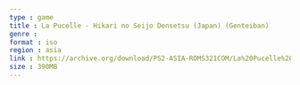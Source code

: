 ```yaml
---
type : game
title : La Pucelle - Hikari no Seijo Densetsu (Japan) (Genteiban)
genre : 
format : iso
region : asia
link : https://archive.org/download/PS2-ASIA-ROMS321COM/La%20Pucelle%20-%20Hikari%20no%20Seijo%20Densetsu%20%28Japan%29%20%28Genteiban%29.7z
size : 390MB
---
```

